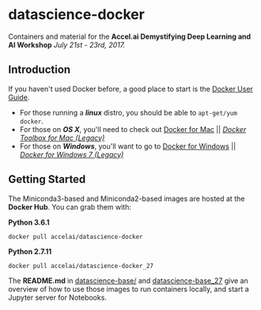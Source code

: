 # datascience-docker

Containers and material for the **Accel.ai Demystifying Deep Learning and AI Workshop** _July 21st - 23rd, 2017._



## Introduction ##

If you haven't used Docker before, a good place to start is the [Docker User Guide](https://docs.docker.com/userguide/).

- For those running a **_linux_** distro, you should be able to `apt-get/yum docker`. 
- For those on **_OS X_**, you'll need to check out [Docker for Mac](https://www.docker.com/docker-mac) || [*Docker Toolbox for Mac (Legacy)*](https://docs.docker.com/toolbox/toolbox_install_mac/) 
- For those on **_Windows_**, you'll want to go to [Docker for Windows](https://www.docker.com/docker-windows) || [*Docker for Windows 7 (Legacy)*](https://docs.docker.com/toolbox/toolbox_install_windows/)

## Getting Started ##

The Miniconda3-based and Miniconda2-based images are hosted at the **Docker Hub**. You can grab them with:


**Python 3.6.1**
```
docker pull accelai/datascience-docker
```

**Python 2.7.11**

```
docker pull accelai/datascience-docker_27
```

The **README.md** in [datascience-base/](https://github.com/AccelAI/datascience-docker/tree/master/datascience-base) and [datascience-base_27](https://github.com/AccelAI/datascience-docker/tree/master/datascience-base_27) give an overview of how to use those images to run containers locally, and start a Jupyter server for Notebooks.


